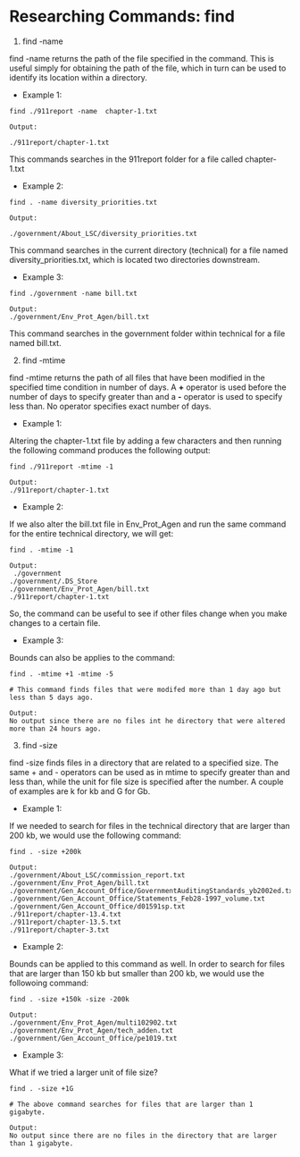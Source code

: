 # Researching Commands: find

1. find -name

find -name returns the path of the file specified in the command. This is useful simply for obtaining the path of the file, which in turn can be used to identify its location within a directory. 

- Example 1:
```
find ./911report -name  chapter-1.txt

Output:

./911report/chapter-1.txt
```

This commands searches in the 911report folder for a file called chapter-1.txt

- Example 2:

```
find . -name diversity_priorities.txt

Output:

./government/About_LSC/diversity_priorities.txt
```

This command searches in the current directory (technical) for a file named diversity_priorities.txt, which is located two directories downstream. 

- Example 3:

```
find ./government -name bill.txt

Output:
./government/Env_Prot_Agen/bill.txt
```

This command searches in the government folder within technical for a file named bill.txt.

2. find -mtime 

find -mtime returns the path of all files that have been modified in the specified time condition in number of days. A **+** operator is used before the number of days to specify greater than and a **-** operator is used to specify less than. No operator specifies exact number of days. 

- Example 1:

Altering the chapter-1.txt file by adding a few characters and then running the following command produces the following output:

```
find ./911report -mtime -1

Output:
./911report/chapter-1.txt
```

- Example 2:

If we also alter the bill.txt file in Env_Prot_Agen and run the same command for the entire technical directory, we will get:

```
find . -mtime -1

Output:
 ./government
./government/.DS_Store
./government/Env_Prot_Agen/bill.txt
./911report/chapter-1.txt
```

So, the command can be useful to see if other files change when you make changes to a certain file. 

- Example 3:

Bounds can also be applies to the command:

```
find . -mtime +1 -mtime -5

# This command finds files that were modifed more than 1 day ago but less than 5 days ago. 

Output:
No output since there are no files int he directory that were altered more than 24 hours ago. 
```

3. find -size

find -size finds files in a directory that are related to a specified size. The same + and - operators can be used as in mtime to specify greater than and less than, while the unit for file size is specified after the number. A couple of examples are k for kb and G for Gb. 

- Example 1: 

If we needed to search for files in the technical directory that are larger than 200 kb, we would use the following command:

```
find . -size +200k

Output:
./government/About_LSC/commission_report.txt
./government/Env_Prot_Agen/bill.txt
./government/Gen_Account_Office/GovernmentAuditingStandards_yb2002ed.txt
./government/Gen_Account_Office/Statements_Feb28-1997_volume.txt
./government/Gen_Account_Office/d01591sp.txt
./911report/chapter-13.4.txt
./911report/chapter-13.5.txt
./911report/chapter-3.txt
```

- Example 2:

Bounds can be applied to this command as well. In order to search for files that are larger than 150 kb but smaller than 200 kb, we would use the followoing command:

```
find . -size +150k -size -200k

Output:
./government/Env_Prot_Agen/multi102902.txt
./government/Env_Prot_Agen/tech_adden.txt
./government/Gen_Account_Office/pe1019.txt
```

- Example 3:

What if we tried a larger unit of file size? 

```
find . -size +1G 

# The above command searches for files that are larger than 1 gigabyte. 

Output:
No output since there are no files in the directory that are larger than 1 gigabyte. 
```